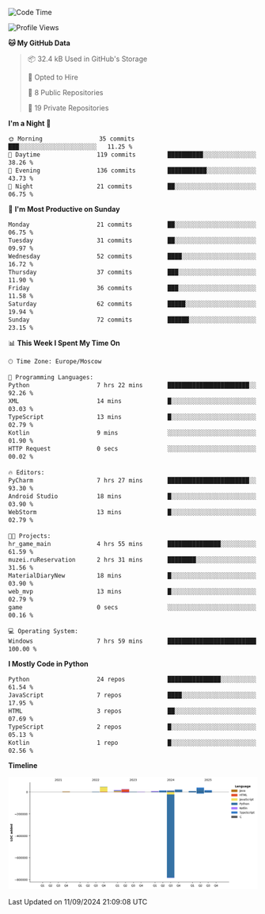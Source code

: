 <!--START_SECTION:waka-->
![Code Time](http://img.shields.io/badge/Code%20Time-513%20hrs%2016%20mins-blue)

![Profile Views](http://img.shields.io/badge/Profile%20Views-9-blue)

**🐱 My GitHub Data** 

> 📦 32.4 kB Used in GitHub's Storage 
 > 
> 💼 Opted to Hire
 > 
> 📜 8 Public Repositories 
 > 
> 🔑 19 Private Repositories 
 > 
**I'm a Night 🦉** 

```text
🌞 Morning                35 commits          ███░░░░░░░░░░░░░░░░░░░░░░   11.25 % 
🌆 Daytime                119 commits         ██████████░░░░░░░░░░░░░░░   38.26 % 
🌃 Evening                136 commits         ███████████░░░░░░░░░░░░░░   43.73 % 
🌙 Night                  21 commits          ██░░░░░░░░░░░░░░░░░░░░░░░   06.75 % 
```
📅 **I'm Most Productive on Sunday** 

```text
Monday                   21 commits          ██░░░░░░░░░░░░░░░░░░░░░░░   06.75 % 
Tuesday                  31 commits          ██░░░░░░░░░░░░░░░░░░░░░░░   09.97 % 
Wednesday                52 commits          ████░░░░░░░░░░░░░░░░░░░░░   16.72 % 
Thursday                 37 commits          ███░░░░░░░░░░░░░░░░░░░░░░   11.90 % 
Friday                   36 commits          ███░░░░░░░░░░░░░░░░░░░░░░   11.58 % 
Saturday                 62 commits          █████░░░░░░░░░░░░░░░░░░░░   19.94 % 
Sunday                   72 commits          ██████░░░░░░░░░░░░░░░░░░░   23.15 % 
```


📊 **This Week I Spent My Time On** 

```text
🕑︎ Time Zone: Europe/Moscow

💬 Programming Languages: 
Python                   7 hrs 22 mins       ███████████████████████░░   92.26 % 
XML                      14 mins             █░░░░░░░░░░░░░░░░░░░░░░░░   03.03 % 
TypeScript               13 mins             █░░░░░░░░░░░░░░░░░░░░░░░░   02.79 % 
Kotlin                   9 mins              ░░░░░░░░░░░░░░░░░░░░░░░░░   01.90 % 
HTTP Request             0 secs              ░░░░░░░░░░░░░░░░░░░░░░░░░   00.02 % 

🔥 Editors: 
PyCharm                  7 hrs 27 mins       ███████████████████████░░   93.30 % 
Android Studio           18 mins             █░░░░░░░░░░░░░░░░░░░░░░░░   03.90 % 
WebStorm                 13 mins             █░░░░░░░░░░░░░░░░░░░░░░░░   02.79 % 

🐱‍💻 Projects: 
hr_game_main             4 hrs 55 mins       ███████████████░░░░░░░░░░   61.59 % 
muzei.ruReservation      2 hrs 31 mins       ████████░░░░░░░░░░░░░░░░░   31.56 % 
MaterialDiaryNew         18 mins             █░░░░░░░░░░░░░░░░░░░░░░░░   03.90 % 
web_mvp                  13 mins             █░░░░░░░░░░░░░░░░░░░░░░░░   02.79 % 
game                     0 secs              ░░░░░░░░░░░░░░░░░░░░░░░░░   00.16 % 

💻 Operating System: 
Windows                  7 hrs 59 mins       █████████████████████████   100.00 % 
```

**I Mostly Code in Python** 

```text
Python                   24 repos            ███████████████░░░░░░░░░░   61.54 % 
JavaScript               7 repos             ████░░░░░░░░░░░░░░░░░░░░░   17.95 % 
HTML                     3 repos             ██░░░░░░░░░░░░░░░░░░░░░░░   07.69 % 
TypeScript               2 repos             █░░░░░░░░░░░░░░░░░░░░░░░░   05.13 % 
Kotlin                   1 repo              █░░░░░░░░░░░░░░░░░░░░░░░░   02.56 % 
```



**Timeline**

![Lines of Code chart](https://raw.githubusercontent.com/adlemx/adlemx/main/assets/bar_graph.png)


 Last Updated on 11/09/2024 21:09:08 UTC
<!--END_SECTION:waka-->
